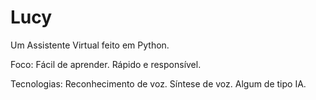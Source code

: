 # Lucy
 Um Assistente Virtual feito em Python.

Foco:
    Fácil de aprender.
    Rápido e responsível.

Tecnologias:
    Reconhecimento de voz.
    Síntese de voz.
    Algum de tipo IA.